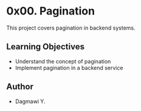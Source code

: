 # 0x00. Pagination

This project covers pagination in backend systems.

## Learning Objectives
- Understand the concept of pagination
- Implement pagination in a backend service

## Author
- Dagmawi Y.